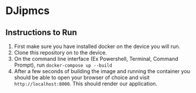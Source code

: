 # DJipmcs

## Instructions to Run
1. First make sure you have installed docker on the device you will run.
2. Clone this repository on to the device.
3. On the command line interface (Ex Powershell, Terminal, Command Prompt), run `docker-compose up --build`
4. After a few seconds of building the image and running the container you should be able to open your browser of choice and visit `http://localhost:8000`. This should render our application.
